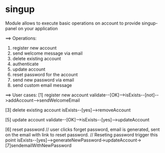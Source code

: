 singup
===========
Module allows to execute basic operations on account to provide singup-panel on your application


==> Operations:
1. register new account
2. send welcome message via email
3. delete existing account
4. authenticate
5. update account
6. reset password for the account
7. send new password via email
8. send custom email message

==> User cases:
[1] register new account
validate--[OK]-->isExists--[not]-->addAccount-->sendWelcomeEmail

[3] delete existing account
isExists--[yes]-->removeAccount

[5] update account
validate--[OK]-->isExists--[yes]-->updateAccount

[6] reset password
// user clicks forget password, email is generated, sent on the email with link to reset password.
// Reseting password trigger this point
isExists--[yes]-->generateNewPassword->updateAccount->[7]sendemailWithNewPassword

